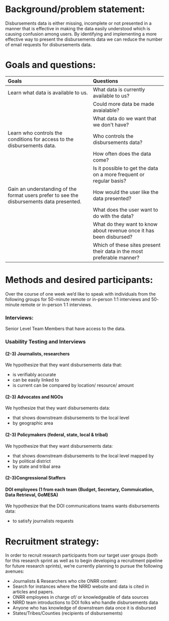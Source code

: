 # Background/problem statement:
Disbursements data is either missing, incomplete or not presented in a manner that is effective in making the data easily understood which is causing confusion among users. By identifying and implementing a more effective way to present the disbursements data we can reduce the number of email requests for disbursements data. 
# Goals and questions:

| Goals | Questions |
| :----- | :--------- |
| Learn what data is available to us. | What data is currently available to us? |
| | Could more data be made avaialable? |
| | What data do we want that we don't have?|
| Learn who controls the conditions for access to the disbursements data.| Who controls the disbursements data? |
| | How often does the data come? |
| | Is it possible to get the data on a more frequent or regular basis?|
| Gain an understanding of the format users prefer to see the disbursements data presented. | How would the user like the data presented? |
| | What does the user want to do with the data? |
| | What do they want to know about revenue once it has been disbursed? |
| | Which of these sites present their data in the most preferable manner? |






# Methods and desired participants:
Over the course of one week we’d like to speak with individuals from the following groups for 50-minute remote or in-person 1:1 interviews and 50- minute remote or in-person 1:1 interviews.
### Interviews: 
Senior Level Team Members that have access to the data. 
### Usability Testing and Interviews
#### (2-3) Journalists, researchers
We hypothesize that they want disbursements data that: 
* is verifiably accurate
* can be easily linked to
* is current
can be compared by location/ resource/ amount
#### (2-3) Advocates and NGOs
We hyothesize that they want disbursements data:
* that shows downstream disbursements to the local level
* by geographic area
#### (2-3) Policymakers (federal, state, local & tribal)
We hypothesize that they want disbursements data:  
* that shows downstream disbursements to the local level mapped by 
* by political district
* by state and tribal area
#### (2-3)Congressional Staffers
#### DOI employees (1 from each team {Budget, Secretary, Commuication, Data Retrieval, GoMESA)
We hypothesize that the DOI communications teams wants disbursements data:
* to satisfy journalists requests

# Recruitment strategy:

In order to recruit research participants from our target user groups (both for this research sprint as well as to begin developing a recruitment pipeline for future research sprints), we’re currently planning to pursue the following avenues:
* Journalists & Researchers who cite ONRR content: 
* Search for instances where the NRRD website and data is cited in articles and papers.
* ONRR employees in charge of/ or knowledgeable of data sources
* NRRD team introductions to DOI folks who handle disbursements data
* Anyone who has knowledge of downstream data once it is disbursed
* States/Tribes/Counties (recipients of disbursements) 


